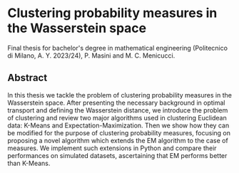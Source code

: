 # Clustering probability measures in the Wasserstein space
Final thesis for bachelor's degree in mathematical engineering (Politecnico di Milano, A. Y. 2023/24), P. Masini and M. C. Menicucci.

## Abstract
In this thesis we tackle the problem of clustering probability measures in the
Wasserstein space. After presenting the necessary background in optimal
transport and defining the Wasserstein distance, we introduce the problem
of clustering and review two major algorithms used in clustering Euclidean
data: K-Means and Expectation-Maximization. Then we show how they can
be modified for the purpose of clustering probability measures, focusing on
proposing a novel algorithm which extends the EM algorithm to the case
of measures. We implement such extensions in Python and compare their
performances on simulated datasets, ascertaining that EM performs better
than K-Means.
